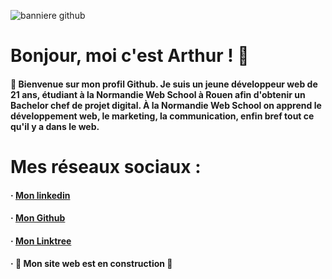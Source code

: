 ![banniere github](https://user-images.githubusercontent.com/103951666/223402709-3d689349-3731-4332-8a69-efd05578cbfd.jpg)

# Bonjour, moi c'est Arthur ! 👋

#### 🌊 Bienvenue sur mon profil Github. Je suis un **jeune développeur web** de 21 ans, étudiant à la **Normandie Web School** à Rouen afin d'obtenir un Bachelor chef de projet digital. À la Normandie Web School on apprend le **développement web**, **le marketing**, **la communication**, enfin bref tout ce qu'il y a dans le **web**.

# Mes réseaux sociaux :

#### · [Mon linkedin](https://www.linkedin.com/in/arthur-philippe)
#### · [Mon Github](https://github.com/Voltoxx)
#### · [Mon Linktree](https://linktr.ee/arthur_philippe)
#### · 🚧 Mon site web est en construction 🚧

